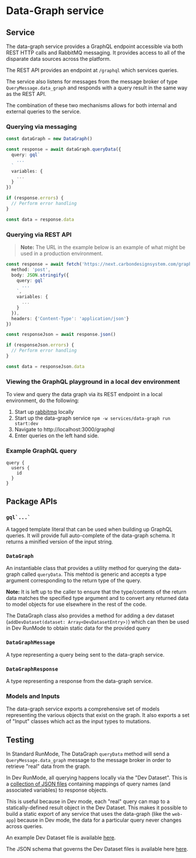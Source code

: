 # Data-Graph service

## Service

The data-graph service provides a GraphQL endpoint accessible via both REST HTTP calls and RabbitMQ
messaging. It provides access to all of the disparate data sources across the platform.

The REST API provides an endpoint at `/graphql` which services queries.

The service also listens for messages from the message broker of type `QueryMessage.data_graph` and
responds with a query result in the same way as the REST API.

The combination of these two mechanisms allows for both internal and external queries to the
service.

### Querying via messaging

```ts
const dataGraph = new DataGraph()

const response = await dataGraph.queryData({
  query: gql`
    ...
  `
  variables: {
    ...
  }
})

if (response.errors) {
  // Perform error handling
}

const data = response.data
```

### Querying via REST API

> **Note:** The URL in the example below is an example of what might be used in a production
> environment.

```ts
const response = await fetch('https://next.carbondesignsystem.com/graphql', {
  method: 'post',
  body: JSON.stringify({
    query: gql`
      ...
    `,
    variables: {
      ...
    }
  }),
  headers: {'Content-Type': 'application/json'}
})

const responseJson = await response.json()

if (responseJson.errors) {
  // Perform error handling
}

const data = responseJson.data
```

### Viewing the GraphQL playground in a local dev environment

To view and query the data graph via its REST endpoint in a local environment, do the following:

1. Start up [rabbitmq](./docker.md#docker-run-command-for-rabbitmq-messaging) locally
2. Start up the data-graph service `npm -w services/data-graph run start:dev`
3. Navigate to http://localhost:3000/graphql
4. Enter queries on the left hand side.

### Example GraphQL query

```gql
query {
  users {
    id
  }
}
```

## Package APIs

### `` gql`...` ``

A tagged template literal that can be used when building up GraphQL queries. It will provide full
auto-complete of the data-graph schema. It returns a minified version of the input string.

### `DataGraph`

An instantiable class that provides a utility method for querying the data-graph called `queryData`.
This mehtod is generic and accepts a type argument corresponding to the return type of the query.

**Note:** It is left up to the caller to ensure that the type/contents of the return data matches
the specified type argument and to convert any returned data to model objects for use elsewhere in
the rest of the code.

The DataGraph class also provides a method for adding a dev dataset
(`addDevDataset(dataset: Array<DevDatasetEntry>)`) which can then be used in Dev RunMode to obtain
static data for the provided query

### `DataGraphMessage`

A type representing a query being sent to the data-graph service.

### `DataGraphResponse`

A type representing a response from the data-graph service.

### Models and Inputs

The data-graph service exports a comprehensive set of models representing the various objects that
exist on the graph. It also exports a set of "Input" classes which act as the input types to
mutations.

## Testing

In Standard RunMode, The DataGraph `queryData` method will send a `QueryMessage.data_graph` message
to the message broker in order to retrieve "real" data from the graph.

In Dev RunMode, all querying happens locally via the "Dev Dataset". This is a
[collection of JSON files](/packages/api/src/dev/data-graph/) containing mappings of query names
(and associated variables) to response objects.

This is useful because in Dev mode, each "real" query can map to a statically-defined result object
in the Dev Dataset. This makes it possible to build a static export of any service that uses the
data-graph (like the `web-app`) because in Dev mode, the data for a particular query never changes
across queries.

An example Dev Dataset file is available [here](/packages/api/src/dev/data-graph/example.json).

The JSON schema that governs the Dev Dataset files is available here
[here](/packages/api/src/dev/data-graph/dev-dataset.schema.json).
